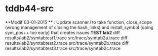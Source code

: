 tddb44-src
==========

**Modif 03-01-2015 ** : Update scanner.l to take function, close_scope (wrong management of closing the hash_links) and install_symbol (doing sym_pos++ too early) that creates issues
**TEST lab2**
diff results/lab2/symtabtest1.trace src/trace/symtab2a.trace
diff results/lab2/symtabtest2.trace src/trace/symtab2b.trace
diff results/lab2/symtabtest3.trace src/trace/symtab2c.trace

